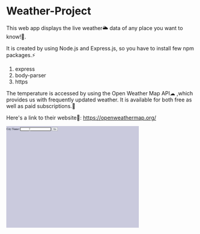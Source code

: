 # Weather-Project

This web app displays the live weather🌥 data of any place you want to know!🤩. 

It is created by using Node.js and Express.js, so you have to install few npm packages.⚡
1. express
2. body-parser
3. https

The temperature is accessed by using the Open Weather Map API☁ ,which provides us with frequently updated weather. It is available for both free as well as paid subscriptions.💃

Here's a link to their website👀: https://openweathermap.org/ 

<img src="https://github.com/YashaShetty502/Weather-Project/blob/master/images/Weather_Gif.gif" alt="Weather Demo" width="70%">








